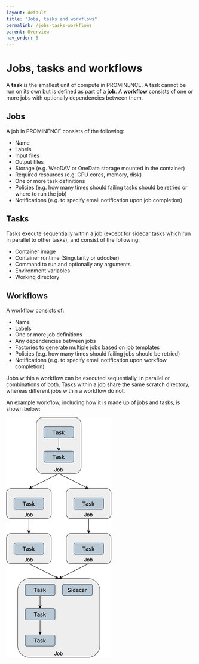 ```yaml
---
layout: default
title: "Jobs, tasks and workflows"
permalink: /jobs-tasks-workflows
parent: Overview
nav_order: 5
---
```

# Jobs, tasks and workflows
A **task** is the smallest unit of compute in PROMINENCE. A task cannot be run on its own but is defined as part of
a **job**. A **workflow** consists of one or more jobs with optionally dependencies between them.

## Jobs
A job in PROMINENCE consists of the following:
* Name
* Labels
* Input files
* Output files
* Storage (e.g. WebDAV or OneData storage mounted in the container)
* Required resources (e.g. CPU cores, memory, disk)
* One or more task definitions
* Policies (e.g. how many times should failing tasks should be retried or where to run the job)
* Notifications (e.g. to specify email notification upon job completion)

## Tasks
Tasks execute sequentially within a job (except for sidecar tasks which run in parallel to other tasks), and consist of the following:
* Container image
* Container runtime (Singularity or udocker)
* Command to run and optionally any arguments
* Environment variables
* Working directory

## Workflows
A workflow consists of:
* Name
* Labels
* One or more job definitions
* Any dependencies between jobs
* Factories to generate multiple jobs based on job templates
* Policies (e.g. how many times should failing jobs should be retried)
* Notifications (e.g. to specify email notification upon workflow completion)

Jobs within a workflow can be executed sequentially, in parallel or combinations of both. Tasks within a job share the same scratch directory, whereas different jobs within a workflow do not.

An example workflow, including how it is made up of jobs and tasks, is shown below:

![Tasks and jobs within a workflow](prominence-tasks-jobs-workflows.png)

